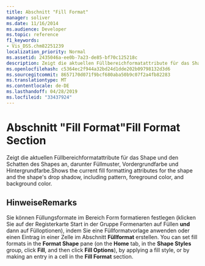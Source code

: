 ```yaml
---
title: Abschnitt "Fill Format"
manager: soliver
ms.date: 11/16/2014
ms.audience: Developer
ms.topic: reference
f1_keywords:
- Vis_DSS.chm82251239
localization_priority: Normal
ms.assetid: 2435046a-ee0b-7a23-de85-bf70c125218c
description: Zeigt die aktuellen Füllbereichformatattribute für das Shape und den Schatten des Shapes an, darunter Füllmuster, Vordergrundfarbe und Hintergrundfarbe.
ms.openlocfilehash: c5364ec2f944a32bd24d1dde202b09798132d3d6
ms.sourcegitcommit: 8657170d071f9bcf680aba50b9c07f2a4fb82283
ms.translationtype: MT
ms.contentlocale: de-DE
ms.lasthandoff: 04/28/2019
ms.locfileid: "33437924"
---
```

# <a name="fill-format-section"></a><span data-ttu-id="db96f-103">Abschnitt "Fill Format"</span><span class="sxs-lookup"><span data-stu-id="db96f-103">Fill Format Section</span></span>

<span data-ttu-id="db96f-104">Zeigt die aktuellen Füllbereichformatattribute für das Shape und den Schatten des Shapes an, darunter Füllmuster, Vordergrundfarbe und Hintergrundfarbe.</span><span class="sxs-lookup"><span data-stu-id="db96f-104">Shows the current fill formatting attributes for the shape and the shape's drop shadow, including pattern, foreground color, and background color.</span></span> 
  
## <a name="remarks"></a><span data-ttu-id="db96f-105">Hinweise</span><span class="sxs-lookup"><span data-stu-id="db96f-105">Remarks</span></span>

<span data-ttu-id="db96f-106">Sie können Füllungsformate im Bereich  Form formatieren  festlegen (klicken Sie auf der Registerkarte Start in der Gruppe Formenarten auf Füllen **und** dann auf Fülloptionen), indem Sie eine Füllformatvorlage anwenden oder einen Eintrag in einer Zelle im Abschnitt **Füllformat** erstellen. </span><span class="sxs-lookup"><span data-stu-id="db96f-106">You can set fill formats in the **Format Shape** pane (on the **Home** tab, in the **Shape Styles** group, click **Fill**, and then click **Fill Options**), by applying a fill style, or by making an entry in a cell in the **Fill Format** section.</span></span> 
  

